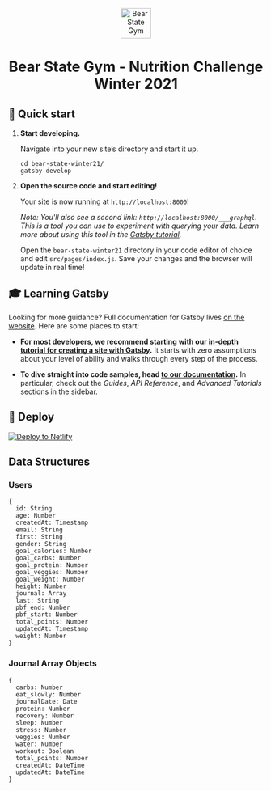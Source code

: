 <p align="center">
  <a href="https://www.bearstategym.com">
    <img alt="Bear State Gym" src="http://bearstategym.com/wp-content/uploads/2020/08/Bear-State-Gym-Logo-1.png" width="60" />
  </a>
</p>
<h1 align="center">
  Bear State Gym - Nutrition Challenge Winter 2021
</h1>

## 🚀 Quick start

1.  **Start developing.**

    Navigate into your new site’s directory and start it up.

    ```shell
    cd bear-state-winter21/
    gatsby develop
    ```

1.  **Open the source code and start editing!**

    Your site is now running at `http://localhost:8000`!

    _Note: You'll also see a second link: _`http://localhost:8000/___graphql`_. This is a tool you can use to experiment with querying your data. Learn more about using this tool in the [Gatsby tutorial](https://www.gatsbyjs.com/tutorial/part-five/#introducing-graphiql)._

    Open the `bear-state-winter21` directory in your code editor of choice and edit `src/pages/index.js`. Save your changes and the browser will update in real time!

## 🎓 Learning Gatsby

Looking for more guidance? Full documentation for Gatsby lives [on the website](https://www.gatsbyjs.com/). Here are some places to start:

-   **For most developers, we recommend starting with our [in-depth tutorial for creating a site with Gatsby](https://www.gatsbyjs.com/tutorial/).** It starts with zero assumptions about your level of ability and walks through every step of the process.

-   **To dive straight into code samples, head [to our documentation](https://www.gatsbyjs.com/docs/).** In particular, check out the _Guides_, _API Reference_, and _Advanced Tutorials_ sections in the sidebar.

## 💫 Deploy

[![Deploy to Netlify](https://www.netlify.com/img/deploy/button.svg)](https://app.netlify.com/start/deploy?repository=https://github.com/gatsbyjs/gatsby-starter-default)

## Data Structures

### Users

```
{
  id: String
  age: Number
  createdAt: Timestamp
  email: String
  first: String
  gender: String
  goal_calories: Number
  goal_carbs: Number
  goal_protein: Number
  goal_veggies: Number
  goal_weight: Number
  height: Number
  journal: Array
  last: String
  pbf_end: Number
  pbf_start: Number
  total_points: Number
  updatedAt: Timestamp
  weight: Number
}
```

### Journal Array Objects

```
{
  carbs: Number
  eat_slowly: Number
  journalDate: Date
  protein: Number
  recovery: Number
  sleep: Number
  stress: Number
  veggies: Number
  water: Number
  workout: Boolean
  total_points: Number
  createdAt: DateTime
  updatedAt: DateTime
}
```
